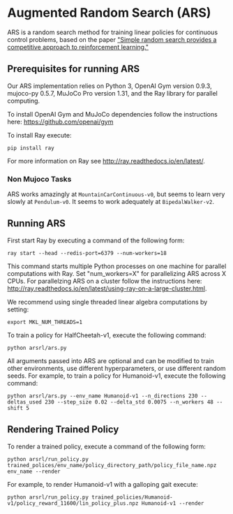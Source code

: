 # Augmented Random Search (ARS)

ARS is a random search method for training linear policies for continuous control problems, based on the paper ["Simple random search provides a competitive approach to reinforcement learning."](https://arxiv.org/abs/1803.07055) 

## Prerequisites for running ARS

Our ARS implementation relies on Python 3, OpenAI Gym version 0.9.3, mujoco-py 0.5.7, MuJoCo Pro version 1.31, and the Ray library for parallel computing.  

To install OpenAI Gym and MuJoCo dependencies follow the instructions here:
https://github.com/openai/gym

To install Ray execute:
``` 
pip install ray
```
For more information on Ray see http://ray.readthedocs.io/en/latest/.

### Non Mujoco Tasks

ARS works amazingly at `MountainCarContinuous-v0`, but seems to learn very slowly at `Pendulum-v0`. It seems to work adequately at `BipedalWalker-v2`.

## Running ARS

First start Ray by executing a command of the following form:

```
ray start --head --redis-port=6379 --num-workers=18
```
This command starts multiple Python processes on one machine for parallel computations with Ray. 
Set "num_workers=X" for parallelizing ARS across X CPUs.
For parallelzing ARS on a cluster follow the instructions here: http://ray.readthedocs.io/en/latest/using-ray-on-a-large-cluster.html.

We recommend using single threaded linear algebra computations by setting: 
```
export MKL_NUM_THREADS=1
```

To train a policy for HalfCheetah-v1, execute the following command: 

```
python arsrl/ars.py
```

All arguments passed into ARS are optional and can be modified to train other environments, use different hyperparameters, or use  different random seeds.
For example, to train a policy for Humanoid-v1, execute the following command:

```
python arsrl/ars.py --env_name Humanoid-v1 --n_directions 230 --deltas_used 230 --step_size 0.02 --delta_std 0.0075 --n_workers 48 --shift 5
```

## Rendering Trained Policy

To render a trained policy, execute a command of the following form:

```
python arsrl/run_policy.py trained_polices/env_name/policy_directory_path/policy_file_name.npz env_name --render
```

For example, to render Humanoid-v1 with a galloping gait execute:

```
python arsrl/run_policy.py trained_policies/Humanoid-v1/policy_reward_11600/lin_policy_plus.npz Humanoid-v1 --render 
```
